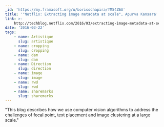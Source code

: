```yaml
---
_id: 'https://my.framasoft.org/u/borisschapira/?MS4Z6A'
title: '"Netflix: Extracting image metadata at scale", Apurva Kansara'
link: >-
    http://techblog.netflix.com/2016/03/extracting-image-metadata-at-scale.html?m=1
date: '2016-03-22'
tags:
    - name: Artistique
      slug: artistique
    - name: cropping
      slug: cropping
    - name: dam
      slug: dam
    - name: Direction
      slug: direction
    - name: image
      slug: image
    - name: rwd
      slug: rwd
    - name: sharemarks
      slug: sharemarks
---
```


<div class="markdown"><p>&quot;This blog describes how we use computer vision algorithms to address the challenges of focal point, text placement and image clustering at a large scale.&quot;
</p></div>
